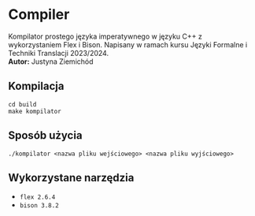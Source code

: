 # Compiler
Kompilator prostego języka imperatywnego w języku C++ z wykorzystaniem Flex i Bison. Napisany w ramach kursu Języki Formalne i Techniki Translacji 2023/2024. <br>
**Autor:** Justyna Ziemichód
## Kompilacja
```
cd build
make kompilator
```
## Sposób użycia
```
./kompilator <nazwa pliku wejściowego> <nazwa pliku wyjściowego>
```
## Wykorzystane narzędzia
- `flex 2.6.4`
- `bison 3.8.2`

